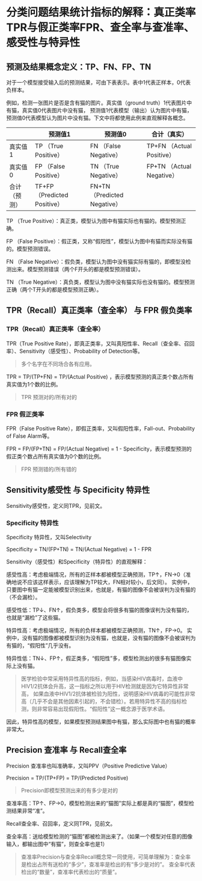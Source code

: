 # 分类问题结果统计指标的解释：真正类率TPR与假正类率FPR、查全率与查准率、感受性与特异性

## 预测及结果概念定义：TP、FN、FP、TN

对于一个模型接受输入后的预测结果，可由下表表示。表中1代表正样本，0代表负样本。

例如，检测一张图片是否是含有猫的图片。真实值（ground truth）1代表图片中有猫，真实值0代表图片中没有猫，
预测值1代表模型（输出）认为图片中有猫，预测值0代表模型认为图片中没有猫。下文中将都使用此例来直观解释各概念。

|  | 预测值1 | 预测值0 | 合计（真实） |
| --- | --- | --- | --- |
| 真实值1 | TP （True Positive） | FN （False Negative） | TP+FN （Actual Positive） |
| 真实值0 | FP （False Positive） | TN （True Negative） | FP+TN （Actual Negative） |
| 合计（预测） | TF+FP （Predicted Positive） | FN+TN （Predicted Negative） |

TP （True Positive）：真正类，模型认为图中有猫实际也有猫的。模型预测正确。

FP （False Positive）：假正类，又称“假阳性”，模型认为图中有猫而实际没有猫的。模型预测错误。

FN （False Negative）：假负类，模型认为图中没有猫实际有猫的，即模型没检测出来。模型预测错误（两个F开头的都是模型预测错误）。

TN （True Negative）：真负类，模型认为图中没有猫实际也没有猫的。模型预测正确（两个T开头的都是模型预测正确）。

## TPR（Recall）真正类率（查全率） 与 FPR 假负类率

### TPR（Recall）真正类率（查全率）

TPR（True Positive Rate），即真正类率，又叫真阳性率、Recall（查全率、召回率）、Sensitivity（感受性）、Probability of Detection等。

> 多个名字在不同场合各有应用。

TPR = TP/(TP+FN) = TP/(Actual Positive) ，表示模型预测的真正类个数占所有真实值为1个数的比例。

> TPR 预测对的/所有对的

### FPR 假正类率

FPR（False Positive Rate），即假正类率，又叫假阳性率，Fall-out、Probability of False Alarm等。

FPR = FP/(FP+TN) = FP/(Actual Negative) = 1 - Specificity，表示模型预测的假正类个数占所有真实值为0个数的比例。

> FPR 预测错的/所有错的

## Sensitivity感受性 与 Specificity 特异性

Sensitivity感受性，定义同TPR，见前文。

### Specificity 特异性

Specificity 特异性，又叫Selectivity

Specificity = TN/(FP+TN) = TN/(Actual Negative) = 1 - FPR

Sensitivity（感受性）和Specificity（特异性）的直观解释：

感受性高：考虑极端情况，所有的正样本都被模型正确预测，TP↑，FN→0（准确地说不应该这样表示，应该理解为TP较大，FN相对较小，后文同）。
实例中，只要图中有猫一定能被模型识别出来，也就是，有猫的图像不会被误判为没有猫的（不会漏检）。

感受性低：TP↓、FN↑，假负类多，模型会将很多有猫的图像误判为没有猫的，也就是“漏检”了这些猫。

特异性高：考虑极端情况，所有的负样本都被模型正确预测，TN↑，FP→0。
实例中，没有猫的图像都被模型识别为没有猫，也就是，没有猫的图像不会被误判为有猫的，“假阳性”几乎没有。

特异性低：TN↓、FP↑，假正类多，“假阳性”多，模型检测出的很多有猫图像实际上没有猫。

> 医学检验中常采用特异性高的指标，例如，当感染HIV病毒时，血液中HIV1/2抗体会升高，这一指标之所以用于HIV检测就是因为它特异性非常高，
如果血液中HIV1/2抗体被检验为阳性，说明感染HIV病毒的可能性非常高（几乎不会是其他因素引起的，不会错检）。若用特异性不高的指标检测，则非常容易出现假阳性。“假阳性”这一概念源于医学术语。

因此，特异性高的模型，如果模型预测结果图中有猫，那么实际图中也有猫的概率非常大。

## Precision 查准率 与 Recall查全率

Precision 查准率也叫准确率，又叫PPV（Positive Predictive Value）

Precision = TP/(TP+FP) = TP/(Predicted Positive)

> Precision即模型预测出来的有多少是对的

查准率高：TP↑、FP→0，模型检测出来的“猫图”实际上都是真的“猫图”，模型检测结果非常“准”。

Recall查全率、召回率，定义同TPR，见前文。

查全率高：送给模型检测的“猫图”都被检测出来了。（如果一个模型对任意的图像输入，都输出图中“有猫”，则查全率也是1）

> 查准率Precision与查全率Recall概念常一同使用，可简单理解为：查全率是检出占所有送检的“多少”，查准率是检出的有“多少是对的”。
查全率代表检出的“数量”，查准率代表检出的“质量”。